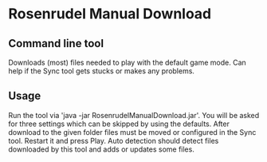 # Rosenrudel Manual Download

## Command line tool

Downloads (most) files needed to play with the default game mode. Can help if the Sync tool gets stucks or makes any problems.

## Usage
Run the tool via 'java -jar RosenrudelManualDownload.jar'. You will be asked for three settings which can be skipped by using the defaults.
After download to the given folder files must be moved or configured in the Sync tool. Restart it and press Play. Auto detection should detect files downloaded by this tool and adds or updates some files.
